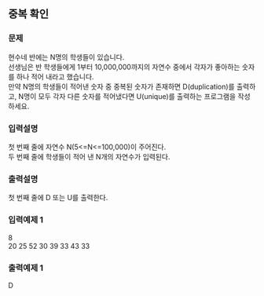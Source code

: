 ## 중복 확인
### 문제
현수네 반에는 N명의 학생들이 있습니다.<br>
선생님은 반 학생들에게 1부터 10,000,000까지의 자연수 중에서 각자가 좋아하는 숫자를 하나 적어 내라고 했습니다.<br>
만약 N명의 학생들이 적어낸 숫자 중 중복된 숫자가 존재하면 D(duplication)를 출력하고, N명이 모두 각자 다른 숫자를 적어냈다면 U(unique)를 출력하는 프로그램을 작성하세요.
### 입력설명
첫 번째 줄에 자연수 N(5<=N<=100,000)이 주어진다.<br>
두 번째 줄에 학생들이 적어 낸 N개의 자연수가 입력된다.
### 출력설명
첫 번째 줄에 D 또는 U를 출력한다.
### 입력예제 1                                   
8 <br>
 20 25 52 30 39 33 43 33
### 출력예제 1
 D